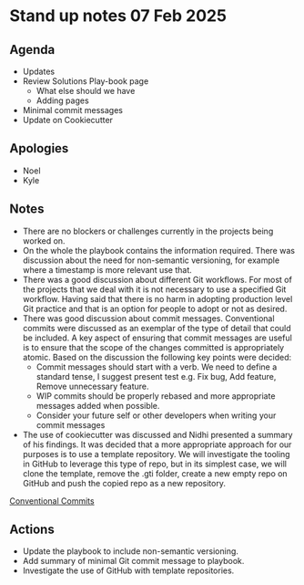 # Stand up notes 07 Feb 2025

## Agenda

- Updates
- Review Solutions Play-book page
    - What else should we have
    - Adding pages
- Minimal commit messages
- Update on Cookiecutter

## Apologies

- Noel
- Kyle

## Notes

- There are no blockers or challenges currently in the projects being worked on.
- On the whole the playbook contains the information required. There was discussion
about the need for non-semantic versioning, for example where a timestamp is more
relevant use that.
- There was a good discussion about different Git workflows. For most of the projects
that we deal with it is not necessary to use a specified Git workflow. Having said that
there is no harm in adopting production level Git practice and that is an option for
people to adopt or not as desired.
- There was good discussion about commit messages. Conventional commits were discussed as
an exemplar of the type of detail that could be included. A key aspect of ensuring that
commit messages are useful is to ensure that the scope of the changes committed is 
appropriately atomic. Based on the discussion the following key points were decided:
    - Commit messages should start with a verb. We need to define a standard tense, I suggest
    present test e.g. Fix bug, Add feature, Remove unnecessary feature.
    - WIP commits should be properly rebased and more appropriate messages added when possible.
    - Consider your future self or other developers when writing your commit messages
- The use of cookiecutter was discussed and Nidhi presented a summary of his findings. It
was decided that a more appropriate approach for our purposes is to use a template repository.
We will investigate the tooling in GitHub to leverage this type of repo, but in its simplest
case, we will clone the template, remove the .gti folder, create a new empty repo on GitHub and 
push the copied repo as a new repository.

[Conventional Commits](https://www.conventionalcommits.org/en/v1.0.0/) 

## Actions

- Update the playbook to include non-semantic versioning.
- Add summary of minimal Git commit message to playbook.
- Investigate the use of GitHub with template repositories.